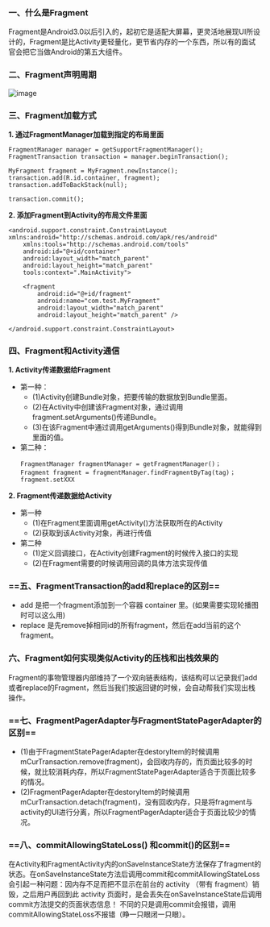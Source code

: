 ### 一、什么是Fragment ###

Fragment是Android3.0以后引入的，起初它是适配大屏幕，更灵活地展现UI所设计的，Fragment是比Activity更轻量化，更节省内存的一个东西，所以有的面试官会把它当做Android的第五大组件。

### 二、Fragment声明周期 ###

![image](https://ae01.alicdn.com/kf/HTB1nhXdXKH2gK0jSZFE763qMpXae.png)

### 三、Fragment加载方式 ###

**1. 通过FragmentManager加载到指定的布局里面**

	FragmentManager manager = getSupportFragmentManager();
	FragmentTransaction transaction = manager.beginTransaction();
	
	MyFragment fragment = MyFragment.newInstance();
	transaction.add(R.id.container, fragment);
	transaction.addToBackStack(null);
	
	transaction.commit();

**2. 添加Fragment到Activity的布局文件里面**

	<android.support.constraint.ConstraintLayout xmlns:android="http://schemas.android.com/apk/res/android"
	    xmlns:tools="http://schemas.android.com/tools"
	    android:id="@+id/container"
	    android:layout_width="match_parent"
	    android:layout_height="match_parent"
	    tools:context=".MainActivity">
	
	    <fragment
	        android:id="@+id/fragment"
	        android:name="com.test.MyFragment"
	        android:layout_width="match_parent"
	        android:layout_height="match_parent" />
	
	</android.support.constraint.ConstraintLayout>

### 四、Fragment和Activity通信 ###

**1. Activity传递数据给Fragment**

- 第一种：
    - (1)Activity创建Bundle对象，把要传输的数据放到Bundle里面。
    - (2)在Activity中创建该Fragment对象，通过调用fragment.setArguments()传递Bundle。
    - (3)在该Fragment中通过调用getArguments()得到Bundle对象，就能得到里面的值。
- 第二种：
    ```
    FragmentManager fragmentManager = getFragmentManager()；
    Fragment fragment = fragmentManager.findFragmentByTag(tag)；
    fragment.setXXX
    ```

**2. Fragment传递数据给Activity**
- 第一种
    - (1)在Fragment里面调用getActivity()方法获取所在的Activity
    - (2)获取到该Activity对象，再进行传值
- 第二种
    - (1)定义回调接口，在Activity创建Fragment的时候传入接口的实现
    - (2)在Fragment需要的时候调用回调的具体方法实现传值

### ==五、FragmentTransaction的add和replace的区别== ###

- add 是把一个fragment添加到一个容器 container 里。(如果需要实现轮播图时可以这么用)
- replace 是先remove掉相同id的所有fragment，然后在add当前的这个fragment。

### 六、Fragment如何实现类似Activity的压栈和出栈效果的 ###

Fragment的事物管理器内部维持了一个双向链表结构，该结构可以记录我们add或者replace的Fragment，然后当我们按返回键的时候，会自动帮我们实现出栈操作。

### ==七、FragmentPagerAdapter与FragmentStatePagerAdapter的区别== ###

- (1)由于FragmentStatePagerAdapter在destoryItem的时候调用mCurTransaction.remove(fragment)，会回收内存的，而页面比较多的时候，就比较消耗内存，所以FragmentStatePagerAdapter适合于页面比较多的情况。
- (2)FragmentPagerAdapter在destoryItem的时候调用mCurTransaction.detach(fragment)，没有回收内存，只是将fragment与activity的UI进行分离，所以FragmentPagerAdapter适合于页面比较少的情况。


### ==八、commitAllowingStateLoss() 和commit()的区别== ###

在Activity和FragmentActivity内的onSaveInstanceState方法保存了fragment的状态。在onSaveInstanceState方法后调用commit和commitAllowingStateLoss会引起一种问题：因内存不足而把不显示在前台的 activity （带有 fragment）销毁，之后用户再回到此 activity 页面时，是会丢失在onSaveInstanceState后调用commit方法提交的页面状态信息！
不同的只是调用commit会报错，调用commitAllowingStateLoss不报错（睁一只眼闭一只眼）。